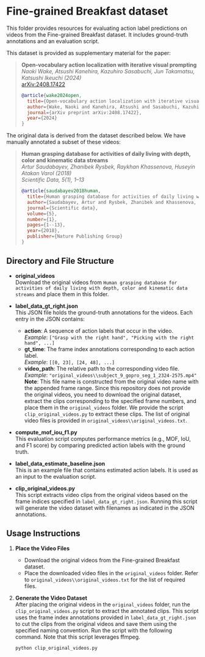 # Fine-grained Breakfast dataset

This folder provides resources for evaluating action label predictions on videos from the Fine-grained Breakfast dataset. It includes ground-truth annotations and an evaluation script.

This dataset is provided as supplementary material for the paper:

> **Open-vocabulary action localization with iterative visual prompting**  
> *Naoki Wake, Atsushi Kanehira, Kazuhiro Sasabuchi, Jun Takamatsu, Katsushi Ikeuchi (2024)*  
> [arXiv:2408.17422](https://arxiv.org/abs/2408.17422)
>
> ```bibtex
> @article{wake2024open,
>   title={Open-vocabulary action localization with iterative visual prompting},
>   author={Wake, Naoki and Kanehira, Atsushi and Sasabuchi, Kazuhiro and Takamatsu, Jun and Ikeuchi, Katsushi},
>   journal={arXiv preprint arXiv:2408.17422},
>   year={2024}
> }
> ```

The original data is derived from the dataset described below. We have manually annotated a subset of these videos:

> **Human grasping database for activities of daily living with depth, color and kinematic data streams**  
> *Artur Saudabayev, Zhanibek Rysbek, Raykhan Khassenova, Huseyin Atakan Varol (2018)*  
> *Scientific Data, 5(1), 1–13*
>
> ```bibtex
> @article{saudabayev2018human,
>   title={Human grasping database for activities of daily living with depth, color and kinematic data streams},
>   author={Saudabayev, Artur and Rysbek, Zhanibek and Khassenova, Raykhan and Varol, Huseyin Atakan},
>   journal={Scientific data},
>   volume={5},
>   number={1},
>   pages={1--13},
>   year={2018},
>   publisher={Nature Publishing Group}
> }
> ```

## Directory and File Structure

- **original_videos**  
  Download the original videos from  `Human grasping database for activities of daily living with depth, color and kinematic data streams` and place them in this folder.
  
- **label_data_gt_right.json**  
  This JSON file holds the ground-truth annotations for the videos. Each entry in the JSON contains:
  - **action**: A sequence of action labels that occur in the video.  
    *Example*: `["Grasp with the right hand", "Picking with the right hand", ...]`
  - **gt_time**: The frame index annotations corresponding to each action label.  
    *Example*: `[[0, 23], [24, 48], ...]`
  - **video_path**: The relative path to the corresponding video file.  
    *Example*: `"original_videos\\subject_9_gopro_seg_1_2324-2575.mp4"`  
    **Note**: This file name is constructed from the original video name with the appended frame range. Since this repository does not provide the original videos, you need to download the original dataset, extract the clips corresponding to the specified frame numbers, and place them in the `original_videos` folder. We provide the script `clip_original_videos.py` to extract these clips. The list of original video files is provided in `original_videos\\original_videos.txt`.

- **compute_mof_iou_f1.py**  
  This evaluation script computes performance metrics (e.g., MOF, IoU, and F1 score) by comparing predicted action labels with the ground truth.

- **label_data_estimate_baseline.json**  
  This is an example file that contains estimated action labels. It is used as an input to the evaluation script.

- **clip_original_videos.py**  
  This script extracts video clips from the original videos based on the frame indices specified in `label_data_gt_right.json`. Running this script will generate the video dataset with filenames as indicated in the JSON annotations.

## Usage Instructions

1. **Place the Video Files**  
   - Download the original videos from the Fine-grained Breakfast dataset.  
   - Place the downloaded video files in the `original_videos` folder. Refer to `original_videos\\original_videos.txt` for the list of required files.  

2. **Generate the Video Dataset**  
   After placing the original videos in the `original_videos` folder, run the `clip_original_videos.py` script to extract the annotated clips. This script uses the frame index annotations provided in `label_data_gt_right.json` to cut the clips from the original videos and save them using the specified naming convention. Run the script with the following command. Note that this script leverages ffmpeg.
   ```bash
   python clip_original_videos.py